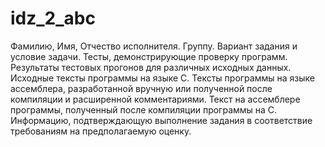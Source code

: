 # idz_2_abc
Фамилию, Имя, Отчество исполнителя.
Группу.
Вариант задания и условие задачи.
Тесты, демонстрирующие проверку программ.
Результаты тестовых прогонов для различных исходных данных.
Исходные тексты программы на языке C.
Тексты программы на языке ассемблера, разработанной вручную или полученной после компиляции и расширенной комментариями.
Текст на ассемблере программы, полученный после компиляции программы на C.
Информацию, подтверждающую выполнение задания в соответствие требованиям на предполагаемую оценку.
